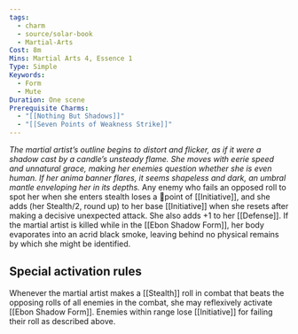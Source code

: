 ```yaml
---
tags:
  - charm
  - source/solar-book
  - Martial-Arts
Cost: 8m
Mins: Martial Arts 4, Essence 1
Type: Simple
Keywords:
  - Form
  - Mute
Duration: One scene
Prerequisite Charms:
  - "[[Nothing But Shadows]]"
  - "[[Seven Points of Weakness Strike]]"
---
```

*The martial artist’s outline begins to distort and flicker, as if it were a shadow cast by a candle’s unsteady flame. She moves with eerie speed and unnatural grace, making her enemies question whether she is even human. If her anima banner flares, it seems shapeless and dark, an umbral mantle enveloping her in its depths.* 
Any enemy who fails an opposed roll to spot her when she enters stealth loses a point of [[Initiative]], and she adds (her Stealth/2, round up) to her base [[Initiative]] when she resets after making a decisive unexpected attack. She also adds +1 to her [[Defense]]. 
If the martial artist is killed while in the [[Ebon Shadow Form]], her body evaporates into an acrid black smoke, leaving behind no physical remains by which she might be identified. 
## Special activation rules
Whenever the martial artist makes a [[Stealth]] roll in combat that beats the opposing rolls of all enemies in the combat, she may reflexively activate [[Ebon Shadow Form]]. Enemies within range lose [[Initiative]] for failing their roll as described above.